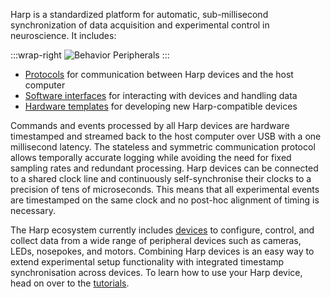 Harp is a standardized platform for automatic, sub-millisecond synchronization of data acquisition and experimental control in neuroscience. It includes:

:::wrap-right
![Behavior Peripherals](~/images/behavior-peripherals.jpg)
:::

  - [Protocols](~/platform/protocol.md) for communication between Harp devices and the host computer
  - [Software interfaces](~/platform/interface.md) for interacting with devices and handling data
  - [Hardware templates](~/platform/hardware-templates.md) for developing new Harp-compatible devices

Commands and events processed by all Harp devices are hardware timestamped and streamed back to the host computer over USB with a one millisecond latency. The stateless and symmetric communication protocol allows temporally accurate logging while avoiding the need for fixed sampling rates and redundant processing. Harp devices can be connected to a shared clock line and continuously self-synchronise their clocks to a precision of tens of microseconds. This means that all experimental events are timestamped on the same clock and no post-hoc alignment of timing is necessary.

The Harp ecosystem currently includes [devices](~/devices-page/harp-behavior.md) to configure, control, and collect data from a wide range of peripheral devices such as cameras, LEDs, nosepokes, and motors. Combining Harp devices is an easy way to extend experimental setup functionality with integrated timestamp synchronisation across devices. To learn how to use your Harp device, head on over to the [tutorials](~/tutorials/setup.md).